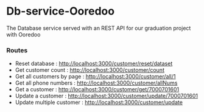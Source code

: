 # Db-service-Ooredoo

The Database service served with an REST API for our graduation project with Ooredoo 

### Routes
- Reset database : [http://localhost:3000/customer/reset/dataset](http://localhost:3000/customer/reset/dataset)
- Get customer count : [http://localhost:3000/customer/count](http://localhost:3000/customer/count)
- Get all customers by page : [http://localhost:3000/customer/all/1](http://localhost:3000/customer/all/1)
- Get all phone numbers  : [http://localhost:3000/customer/allNums](http://localhost:3000/customer/allNums)
- Get a customer : [http://localhost:3000/customer/get/7000701601](http://localhost:3000/customer/get/7000701601)
- Update a customer : [http://localhost:3000/customer/update/7000701601](http://localhost:3000/customer/update/7000701601)
- Update multiple customer : [http://localhost:3000/customer/update](http://localhost:3000/customer/update)
